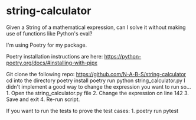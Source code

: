 # string-calculator
Given a String of a mathematical expression, can I solve it without making use of functions like Python's eval?

I'm using Poetry for my package.

Poetry installation instructions are here: https://python-poetry.org/docs/#installing-with-pipx

Git clone the following repo: https://github.com/N-A-B-S/string-calculator
cd into the directory
poetry install
poetry run python string_calculator.py
I didn't implement a good way to change the expression you want to run so...
    1. Open the string_calculator.py file
    2. Change the expression on line 142
    3. Save and exit
    4. Re-run script.

If you want to run the tests to prove the test cases:
    1. poetry run pytest

